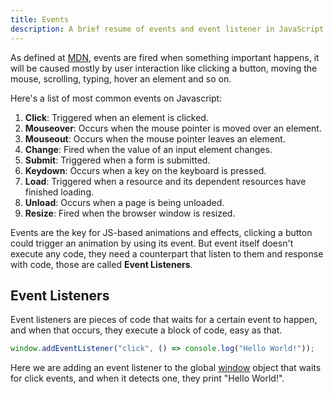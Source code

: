 ```yaml
---
title: Events
description: A brief resume of events and event listener in JavaScript
---
```


As defined at [MDN](https://developer.mozilla.org/en-US/docs/Web/Events), events are fired when something important happens, it will be caused mostly by user interaction like clicking a button, moving the mouse, scrolling, typing, hover an element and so on.

Here's a list of most common events on Javascript:

1. **Click**: Triggered when an element is clicked.
2. **Mouseover**: Occurs when the mouse pointer is moved over an element.
3. **Mouseout**: Occurs when the mouse pointer leaves an element.
4. **Change**: Fired when the value of an input element changes.
5. **Submit**: Triggered when a form is submitted.
6. **Keydown**: Occurs when a key on the keyboard is pressed.
7. **Load**: Triggered when a resource and its dependent resources have finished loading.
8. **Unload**: Occurs when a page is being unloaded.
9. **Resize**: Fired when the browser window is resized.

Events are the key for JS-based animations and effects, clicking a button could trigger an animation by using its event. But event itself doesn't execute any code, they need a counterpart that listen to them and response with code, those are called **Event Listeners**.

## Event Listeners

Event listeners are pieces of code that waits for a certain event to happen, and when that occurs, they execute a block of code, easy as that.

```js
window.addEventListener("click", () => console.log("Hello World!"));
```

Here we are adding an event listener to the global [window](https://developer.mozilla.org/en-US/docs/Web/API/Window) object that waits for click events, and when it detects one, they print "Hello World!".